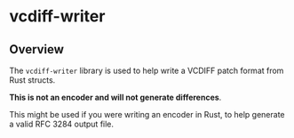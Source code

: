 # vcdiff-writer

## Overview
The `vcdiff-writer` library is used to help write a VCDIFF patch format from Rust structs.

**This is not an encoder and will not generate differences**.

This might be used if you were writing an encoder in Rust, to help generate a valid RFC 3284 output file.

